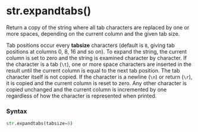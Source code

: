 # str.expandtabs()

Return a copy of the string where all tab characters are replaced by one or more spaces, depending on the current column and the given tab size.

Tab positions occur every **tabsize** characters (default is `8`, giving tab positions at columns 0, 8, 16 and so on). To expand the string, the current column is set to zero and the string is examined character by character. If the character is a tab (`\t`), one or more space characters are inserted in the result until the current column is equal to the next tab position. The tab character itself is not copied. If the character is a newline (`\n`) or return (`\r`), it is copied and the current column is reset to zero. Any other character is copied unchanged and the current column is incremented by one regardless of how the character is represented when printed.

### Syntax

```python
str.expandtabs(tabsize=8)
```
